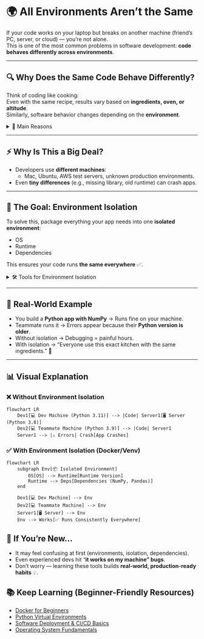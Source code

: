 # 🌍 All Environments Aren’t the Same

If your code works on your laptop but breaks on another machine (friend’s PC, server, or cloud) — you’re not alone.  
This is one of the most common problems in software development: **code behaves differently across environments**.

---

## 🔍 Why Does the Same Code Behave Differently?

Think of coding like cooking:  
Even with the same recipe, results vary based on **ingredients, oven, or altitude**.  
Similarly, software behavior changes depending on the **environment**.

<details>
<summary>📂 Main Reasons</summary>

1. **Operating System (OS)**  
   - Windows, macOS, Linux → Each handles files, permissions, and commands differently.  
   - 📌 *[Intro to Operating Systems]*

2. **Processor Architecture**  
   - Intel, AMD, ARM (Apple M1, Raspberry Pi) → Different hardware = different behaviors.

3. **Runtime or Compiler Versions**  
   - Example: Python 2 vs Python 3, Java 8 vs Java 21, C++11 vs C++20  
   - Versions affect syntax, features, and performance.  
   - 📌 *[Why Python 2 vs Python 3 matters]*

4. **Lightweight & Fast Startup**  
   - Needed for **cloud deployments** and **microservices** where efficiency is key.

5. **CI/CD Pipelines**  
   - Continuous Integration / Deployment relies on **consistent environments**.  
   - A flaky setup can ruin automated builds and deployments.

</details>

---

## ⚡ Why Is This a Big Deal?

- Developers use **different machines**:  
  - Mac, Ubuntu, AWS test servers, unknown production environments.  
- Even **tiny differences** (e.g., missing library, old runtime) can crash apps.

---

## 🎯 The Goal: Environment Isolation

To solve this, package everything your app needs into one **isolated environment**:
- OS
- Runtime
- Dependencies

This ensures your code runs **the same everywhere** ✅.

<details>
<summary>🛠 Tools for Environment Isolation</summary>

- **Docker** 🐳  
- **Python Virtual Environments (venv, conda)**  
- **Java JDK version managers**  
- **Node.js version managers (nvm)**  

</details>

---

## 📖 Real-World Example

- You build a **Python app with NumPy** → Runs fine on your machine.  
- Teammate runs it → Errors appear because their **Python version is older**.  
- Without isolation → Debugging = painful hours.  
- With isolation → “Everyone use this exact kitchen with the same ingredients.” 🍳

---

## 📊 Visual Explanation

### ❌ Without Environment Isolation
```mermaid
flowchart LR
    Dev1[💻 Dev Machine (Python 3.11)] --> |Code| Server1[🖥 Server (Python 3.8)]
    Dev2[💻 Teammate Machine (Python 3.9)] --> |Code| Server1
    Server1 --> |⚠️ Errors| Crash[App Crashes]
```

### ✅ With Environment Isolation (Docker/Venv)
```mermaid
flowchart LR
    subgraph Env[📦 Isolated Environment]
        OS[OS] --> Runtime[Runtime Version]
        Runtime --> Deps[Dependencies (NumPy, Pandas)]
    end
    
    Dev1[💻 Dev Machine] --> Env
    Dev2[💻 Teammate Machine] --> Env
    Server1[🖥 Server] --> Env
    Env --> Works[✅ Runs Consistently Everywhere]
```

## 🚀 If You’re New…
- It may feel confusing at first (environments, isolation, dependencies).
- Even experienced devs hit “**it works on my machine” bugs**.
- Don’t worry — learning these tools builds **real-world, production-ready habits** 💡.

## 📚 Keep Learning (Beginner-Friendly Resources)
- [Docker for Beginners](https://docs.docker.com/get-started/)  
- [Python Virtual Environments](https://docs.python.org/3/tutorial/venv.html)  
- [Software Deployment & CI/CD Basics](https://www.redhat.com/en/topics/devops/what-is-ci-cd)  
- [Operating System Fundamentals](https://cs50.harvard.edu/x/2023/notes/4/)  
